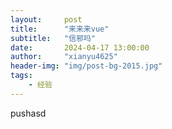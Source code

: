 ```yaml
---
layout:     post
title:      "来来来vue"
subtitle:   "信邪吗"
date:       2024-04-17 13:00:00
author:     "xianyu4625"
header-img: "img/post-bg-2015.jpg"
tags:
    - 经验
---
```


pushasd